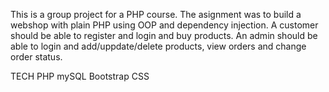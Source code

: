 This is a group project for a PHP course. The asignment was to build a webshop with plain PHP using OOP and dependency injection. A customer should be able to register and login and buy products. An admin should be able to login and add/uppdate/delete products, view orders and change order status.

TECH
PHP
mySQL
Bootstrap
CSS
